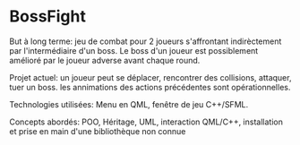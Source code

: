 # BossFight
But à long terme: jeu de combat pour 2 joueurs s'affrontant indirèctement par l'intermédiaire d'un boss.
Le boss d'un joueur est possiblement amélioré par le joueur adverse avant chaque round.

Projet actuel: un joueur peut se déplacer, rencontrer des collisions, attaquer, tuer un boss.
les annimations des actions précédentes sont opérationnelles.

Technologies utilisées: Menu en QML, fenêtre de jeu C++/SFML.

Concepts abordés: POO, Héritage, UML, interaction QML/C++, installation et prise en main d'une bibliothèque non connue
